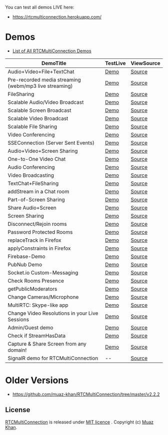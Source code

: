You can test all demos LIVE here:

* https://rtcmulticonnection.herokuapp.com/

# Demos

* [List of All RTCMultiConnection Demos](https://rtcmulticonnection.herokuapp.com/demos/)

| DemoTitle        | TestLive           | ViewSource |
| ------------- |-------------|-------------|
| Audio+Video+File+TextChat | [Demo](https://rtcmulticonnection.herokuapp.com/demos/Audio+Video+TextChat+FileSharing.html) | [Source](https://github.com/muaz-khan/RTCMultiConnection/tree/master/demos/Audio+Video+TextChat+FileSharing.html) |
| Pre-recorded media streaming (webm/mp3 live streaming) | [Demo](https://rtcmulticonnection.herokuapp.com/demos/Pre-recorded-Media-Streaming.html) | [Source](https://github.com/muaz-khan/RTCMultiConnection/tree/master/demos/Pre-recorded-Media-Streaming.html) |
| FileSharing | [Demo](https://rtcmulticonnection.herokuapp.com/demos/file-sharing.html) | [Source](https://github.com/muaz-khan/RTCMultiConnection/tree/master/demos/file-sharing.html) |
| Scalable Audio/Video Broadcast | [Demo](https://rtcmulticonnection.herokuapp.com/demos/Scalable-Broadcast.html) | [Source](https://github.com/muaz-khan/RTCMultiConnection/tree/master/demos/Scalable-Broadcast.html) |
| Scalable Screen Broadcast | [Demo](https://rtcmulticonnection.herokuapp.com/demos/Scalable-Screen-Broadcast.html) | [Source](https://github.com/muaz-khan/RTCMultiConnection/tree/master/demos/Scalable-Screen-Broadcast.html) |
| Scalable Video Broadcast | [Demo](https://rtcmulticonnection.herokuapp.com/demos/Video-Scalable-Broadcast.html) | [Source](https://github.com/muaz-khan/RTCMultiConnection/tree/master/demos/Video-Scalable-Broadcast.html) |
| Scalable File Sharing | [Demo](https://rtcmulticonnection.herokuapp.com/demos/Files-Scalable-Broadcast.html) | [Source](https://github.com/muaz-khan/RTCMultiConnection/tree/master/demos/Files-Scalable-Broadcast.html) |
| Video Conferencing | [Demo](https://rtcmulticonnection.herokuapp.com/demos/Video-Conferencing.html) | [Source](https://github.com/muaz-khan/RTCMultiConnection/tree/master/demos/Video-Conferencing.html) |
| SSEConnection (Server Sent Events) | [Demo](https://rtcmulticonnection.herokuapp.com/demos/SSEConnection.html) | [Source](https://github.com/muaz-khan/RTCMultiConnection/tree/master/demos/SSEConnection.html) |
| Audio+Video+Screen Sharing | [Demo](https://rtcmulticonnection.herokuapp.com/demos/Audio-Video-Screen.html) | [Source](https://github.com/muaz-khan/RTCMultiConnection/tree/master/demos/Audio-Video-Screen.html) |
| One-to-One Video Chat | [Demo](https://rtcmulticonnection.herokuapp.com/demos/One-to-One.html) | [Source](https://github.com/muaz-khan/RTCMultiConnection/tree/master/demos/One-to-One.html) |
| Audio Conferencing | [Demo](https://rtcmulticonnection.herokuapp.com/demos/Audio-Conferencing.html) | [Source](https://github.com/muaz-khan/RTCMultiConnection/tree/master/demos/Audio-Conferencing.html) |
| Video Broadcasting | [Demo](https://rtcmulticonnection.herokuapp.com/demos/Video-Broadcasting.html) | [Source](https://github.com/muaz-khan/RTCMultiConnection/blob/master/demos/video-broadcasting.html) |
| TextChat+FileSharing | [Demo](https://rtcmulticonnection.herokuapp.com/demos/TextChat+FileSharing.html) | [Source](https://github.com/muaz-khan/RTCMultiConnection/tree/master/demos/TextChat+FileSharing.html) |
| addStream in a Chat room | [Demo](https://rtcmulticonnection.herokuapp.com/demos/addStream-in-Chat-room.html) | [Source](https://github.com/muaz-khan/RTCMultiConnection/tree/master/demos/addStream-in-Chat-room.html) |
| Part-of-Screen Sharing | [Demo](https://rtcmulticonnection.herokuapp.com/demos/share-part-of-screen.html) | [Source](https://github.com/muaz-khan/RTCMultiConnection/tree/master/demos/share-part-of-screen.html) |
| Share Audio+Screen | [Demo](https://rtcmulticonnection.herokuapp.com/demos/Audio+ScreenSharing.html) | [Source](https://github.com/muaz-khan/RTCMultiConnection/tree/master/demos/Audio+ScreenSharing.html) |
| Screen Sharing | [Demo](https://rtcmulticonnection.herokuapp.com/demos/Screen-Sharing.html) | [Source](https://github.com/muaz-khan/RTCMultiConnection/tree/master/demos/screen-sharing.html) |
| Disconnect/Rejoin rooms | [Demo](https://rtcmulticonnection.herokuapp.com/demos/Disconnect+Rejoin.html) | [Source](https://github.com/muaz-khan/RTCMultiConnection/tree/master/demos/Disconnect+Rejoin.html) |
| Password Protected Rooms | [Demo](https://rtcmulticonnection.herokuapp.com/demos/Password-Protected-Rooms.html) | [Source](https://github.com/muaz-khan/RTCMultiConnection/tree/master/demos/Password-Protected-Rooms.html) |
| replaceTrack in Firefox | [Demo](https://rtcmulticonnection.herokuapp.com/demos/replaceTrack.html) | [Source](https://github.com/muaz-khan/RTCMultiConnection/tree/master/demos/replaceTrack.html) |
| applyConstraints in Firefox | [Demo](https://rtcmulticonnection.herokuapp.com/demos/applyConstraints.html) | [Source](https://github.com/muaz-khan/RTCMultiConnection/tree/master/demos/applyConstraints.html) |
| Firebase-Demo | [Demo](https://rtcmulticonnection.herokuapp.com/demos/Firebase-Demo.html) | [Source](https://github.com/muaz-khan/RTCMultiConnection/tree/master/demos/Firebase-Demo.html) |
| PubNub Demo | [Demo](https://rtcmulticonnection.herokuapp.com/demos/PubNub-Demo.html) | [Source](https://github.com/muaz-khan/RTCMultiConnection/tree/master/demos/PubNub-Demo.html) |
| Socket.io Custom-Messaging | [Demo](https://rtcmulticonnection.herokuapp.com/demos/custom-socket-event.html) | [Source](https://github.com/muaz-khan/RTCMultiConnection/tree/master/demos/custom-socket-event.html) |
| Check Rooms Presence | [Demo](https://rtcmulticonnection.herokuapp.com/demos/checkPresence.html) | [Source](https://github.com/muaz-khan/RTCMultiConnection/tree/master/demos/checkPresence.html) |
| getPublicModerators | [Demo](https://rtcmulticonnection.herokuapp.com/demos/getPublicModerators.html) | [Source](https://github.com/muaz-khan/RTCMultiConnection/tree/master/demos/getPublicModerators.html) |
| Change Cameras/Microphone | [Demo](https://rtcmulticonnection.herokuapp.com/demos/switch-cameras.html) | [Source](https://github.com/muaz-khan/RTCMultiConnection/tree/master/demos/switch-cameras.html) |
| MultiRTC: Skype-like app | [Demo](https://rtcmulticonnection.herokuapp.com/demos/MultiRTC/) | [Source](https://github.com/muaz-khan/RTCMultiConnection/tree/master/demos/MultiRTC/) |
| Change Video Resolutions in your Live Sessions | [Demo](https://rtcmulticonnection.herokuapp.com/demos/change-resolutions.html) | [Source](https://github.com/muaz-khan/RTCMultiConnection/tree/master/demos/change-resolutions.html) |
| Admin/Guest demo | [Demo](https://rtcmulticonnection.herokuapp.com/demos/admin-guest.html) | [Source](https://github.com/muaz-khan/RTCMultiConnection/tree/master/demos/admin-guest.html) |
| Check if StreamHasData | [Demo](https://rtcmulticonnection.herokuapp.com/demos/StreamHasData.html) | [Source](https://github.com/muaz-khan/RTCMultiConnection/tree/master/demos/StreamHasData.html) |
| Capture & Share Screen from any domain! | [Demo](https://rtcmulticonnection.herokuapp.com/demos/Cross-Domain-Screen-Capturing.html) | [Source](https://github.com/muaz-khan/RTCMultiConnection/tree/master/demos/Cross-Domain-Screen-Capturing.html) |
| SignalR demo for RTCMultiConnection | -- | [Source](https://github.com/muaz-khan/RTCMultiConnection-SignalR) |

# Older Versions

* https://github.com/muaz-khan/RTCMultiConnection/tree/master/v2.2.2

## License

[RTCMultiConnection](https://github.com/muaz-khan/RTCMultiConnection) is released under [MIT licence](https://github.com/muaz-khan/RTCMultiConnection/blob/master/LICENSE.md) . Copyright (c) [Muaz Khan](https://MuazKhan.com/).
